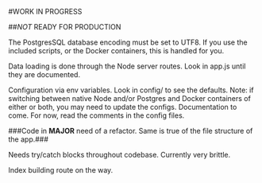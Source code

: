 #WORK IN PROGRESS

##_NOT_ READY FOR PRODUCTION

The PostgresSQL database encoding must be set to UTF8. If you use the included scripts, or the Docker containers, this is handled for you.

Data loading is done through the Node server routes. Look in app.js until they are documented.

Configuration via env variables. Look in config/ to see the defaults. Note: if switching between native Node and/or Postgres and Docker containers of either or both, you may need to update the configs. Documentation to come. For now, read the comments in the config files.

###Code in __MAJOR__ need of a refactor. Same is true of the file structure of the app.###

Needs try/catch blocks throughout codebase. Currently very brittle.

Index building route on the way.
